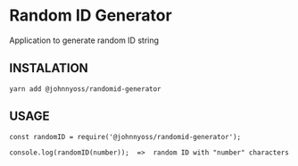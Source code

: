 # Random ID Generator

Application to generate random ID string

## INSTALATION

```
yarn add @johnnyoss/randomid-generator
```

## USAGE

```
const randomID = require('@johnnyoss/randomid-generator');

console.log(randomID(number));  =>  random ID with "number" characters